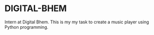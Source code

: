 # DIGITAL-BHEM
Intern at Digital Bhem. This is my my task to create a music player using Python programming.
